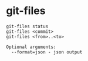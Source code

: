 # git-files

```
git-files status
git-files <commit>
git-files <from>..<to>

Optional arguments:
  --format=json - json output
```
